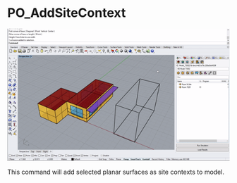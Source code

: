 # PO_AddSiteContext

![](../../.gitbook/assets/PO_AddSiteContext.gif)

This command will add selected planar surfaces as site contexts to model.
